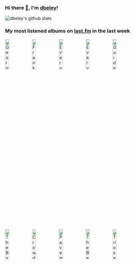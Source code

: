 ### Hi there 👋, I'm [dbeley](https://dbeley.ovh/en)!

![dbeley's github stats](https://github-readme-stats.vercel.app/api?username=dbeley)

### My most listened albums on [last.fm](https://www.last.fm/user/d_beley) in the last week

[<img src='https://lastfm.freetls.fastly.net/i/u/300x300/c4fa07c5ae1b4b18a15a03f6e4ec8bd7.jpg' width='16%' height='16%' alt='Georges Brassens - Les 100 plus belles chansons'>](https://www.last.fm/music/georges%2bbrassens/les%2b100%2bplus%2bbelles%2bchansons)&nbsp;
[<img src='https://lastfm.freetls.fastly.net/i/u/300x300/d17556e760a60be31f6d1c1f80c31237.jpg' width='16%' height='16%' alt='Frankie Cosmos - Next Thing'>](https://www.last.fm/music/frankie%2bcosmos/next%2bthing)&nbsp;
[<img src='https://lastfm.freetls.fastly.net/i/u/300x300/b2ac8a0af4f5100f4f95085130db6051.jpg' width='16%' height='16%' alt='Everything Everything - RE-ANIMATOR'>](https://www.last.fm/music/everything%2beverything/re-animator)&nbsp;
[<img src='https://lastfm.freetls.fastly.net/i/u/300x300/0530a2712afe3bb8c751304b33afc1ab.jpg' width='16%' height='16%' alt='Everything Everything - A Fever Dream'>](https://www.last.fm/music/everything%2beverything/a%2bfever%2bdream)&nbsp;
[<img src='https://lastfm.freetls.fastly.net/i/u/300x300/983d44f12dd1d2a488e80266dbd4a61d.png' width='16%' height='16%' alt='Guided by Voices - Isolation Drills'>](https://www.last.fm/music/guided%2bby%2bvoices/isolation%2bdrills)&nbsp;
<br>
[<img src='https://lastfm.freetls.fastly.net/i/u/300x300/94679a9f9c8940049a5be3191e1e76c2.jpg' width='16%' height='16%' alt='The Bats - Free All The Monsters'>](https://www.last.fm/music/the%2bbats/free%2ball%2bthe%2bmonsters)&nbsp;
[<img src='https://lastfm.freetls.fastly.net/i/u/300x300/b1d0888f78990a20f4732023318cd96c.jpg' width='16%' height='16%' alt='Crowded House - Temple Of Low Men'>](https://www.last.fm/music/crowded%2bhouse/temple%2bof%2blow%2bmen)&nbsp;
[<img src='https://lastfm.freetls.fastly.net/i/u/300x300/515b7450118c4ff0b8d0a9ad2b4375ec.png' width='16%' height='16%' alt='Pavement - Crooked Rain, Crooked Rain'>](https://www.last.fm/music/pavement/crooked%2brain%252c%2bcrooked%2brain)&nbsp;
[<img src='https://lastfm.freetls.fastly.net/i/u/300x300/12af59fd44da403bacd6e0227def6163.jpg' width='16%' height='16%' alt='The Beatles - 1967–1970'>](https://www.last.fm/music/the%2bbeatles/1967%25e2%2580%25931970)&nbsp;
[<img src='https://lastfm.freetls.fastly.net/i/u/300x300/e1d06587c3b799c1e45bebed5240b6cc.jpg' width='16%' height='16%' alt='Triosence - Hidden Beauty'>](https://www.last.fm/music/triosence/hidden%2bbeauty)&nbsp;
<br>
